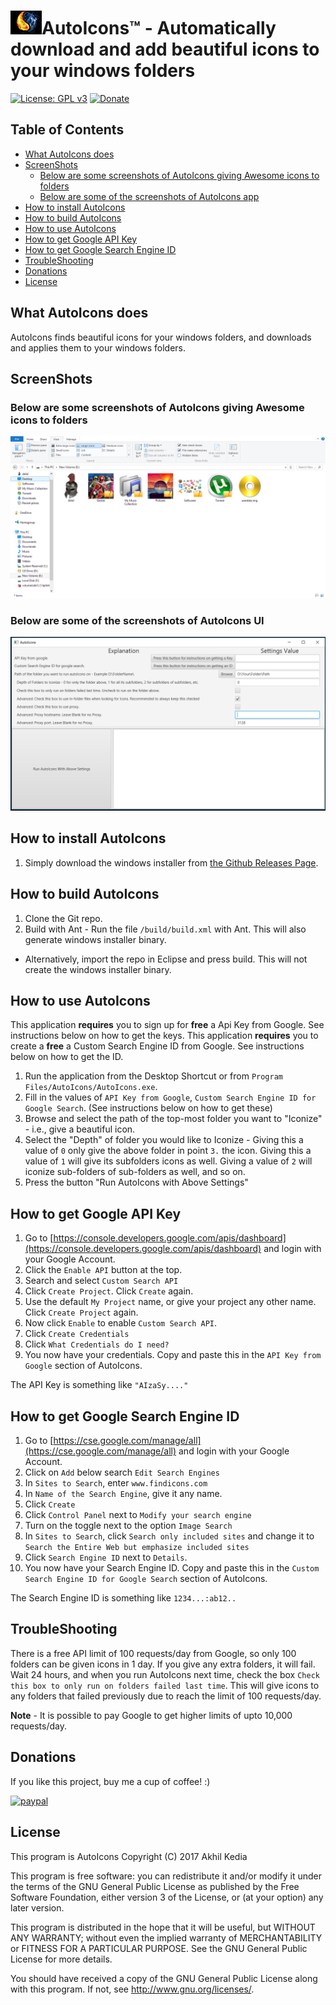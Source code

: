 # ![AutoIcons](https://raw.githubusercontent.com/akhilkedia/AutoIcons/master/build/package/windows/AutoIcons-setup-icon.bmp)AutoIcons™ - Automatically download and add beautiful icons to your windows folders

[![License: GPL v3](https://img.shields.io/badge/License-GPL%20v3-green.svg)](http://www.gnu.org/licenses/gpl-3.0) [![Donate](https://img.shields.io/badge/Donate-PayPal-blue.svg)](https://www.paypal.com/cgi-bin/webscr?cmd=_s-xclick&hosted_button_id=UY6TVJXST724J)

## Table of Contents

 * [What AutoIcons does](#what-autoicons-does)
 * [ScreenShots](#screenshots)
   + [Below are some screenshots of AutoIcons giving Awesome icons to folders](#below-are-some-screenshots-of-autoicons-giving-awesome-icons-to-folders)
   + [Below are some of the screenshots of AutoIcons app](#below-are-some-of-the-screenshots-of-autoicons-ui)
 * [How to install AutoIcons](#how-to-install-autoicons)
 * [How to build AutoIcons](#how-to-build-autoicons)
 * [How to use AutoIcons](#how-to-use-autoicons)
 * [How to get Google API Key](#how-to-get-google-api-key)
 * [How to get Google Search Engine ID](#how-to-get-google-search-engine-id)
 * [TroubleShooting](#troubleshooting)
 * [Donations](#donations)
 * [License](#license)
 
## What AutoIcons does

AutoIcons finds beautiful icons for your windows folders, and downloads and applies them to your windows folders.

## ScreenShots

### Below are some screenshots of AutoIcons giving Awesome icons to folders

![](https://github.com/akhilkedia/AutoIcons/raw/master/ScreenShots/AutoIcons_Screnshot.PNG)

### Below are some of the screenshots of AutoIcons UI

![](https://github.com/akhilkedia/AutoIcons/raw/master/ScreenShots/AutoIcons_UI.png)


## How to install AutoIcons

1. Simply download the windows installer from [the Github Releases Page](https://github.com/akhilkedia/AutoIcons/releases).

## How to build AutoIcons

1. Clone the Git repo.
2. Build with Ant - Run the file `/build/build.xml` with Ant. This will also generate windows installer binary.
  * Alternatively, import the repo in Eclipse and press build. This will not create the windows installer binary.

## How to use AutoIcons

This application **requires** you to sign up for **free** a Api Key from Google. See instructions below on how to get the keys.
This application **requires** you to create a **free** a Custom Search Engine ID from Google. See instructions below on how to get the ID.

1. Run the application from the Desktop Shortcut or from `Program Files/AutoIcons/AutoIcons.exe`.
2. Fill in the values of `API Key from Google`, `Custom Search Engine ID for Google Search`. (See instructions below on how to get these)
3. Browse and select the path of the top-most folder you want to "Iconize" - i.e., give a beautiful icon.
4. Select the "Depth" of folder you would like to Iconize - Giving this a value of `0` only give the above folder in point `3.` the icon.
  Giving this a value of `1` will give its subfolders icons as well. Giving a value of `2` will iconize sub-folders of sub-folders as well, and so on.
5. Press the button "Run AutoIcons with Above Settings"


## How to get Google API Key

1. Go to [https://console.developers.google.com/apis/dashboard](https://console.developers.google.com/apis/dashboard) and login with your Google Account.
2. Click the `Enable API` button at the top.
3. Search and select `Custom Search API`
4. Click `Create Project`. Click `Create` again.
5. Use the default `My Project` name, or give your project any other name. Click `Create Project` again.
6. Now click `Enable` to enable `Custom Search API`.
7. Click `Create Credentials`
8. Click `What Credentials do I need?`
9. You now have your credentials. Copy and paste this in the `API Key from Google` section of AutoIcons.
  
The API Key is something like `"AIzaSy...."`

## How to get Google Search Engine ID

1. Go to [https://cse.google.com/manage/all](https://cse.google.com/manage/all) and login with your Google Account.
2. Click on `Add` below search `Edit Search Engines`
3. In `Sites to Search`, enter `www.findicons.com`
4. In `Name of the Search Engine`, give it any name.
5. Click `Create`
6. Click `Control Panel` next to `Modify your search engine`
7. Turn on the toggle next to the option `Image Search`
8. In `Sites to Search`, click `Search only included sites` and change it to `Search the Entire Web but emphasize included sites`
9. Click `Search Engine ID` next to `Details`.
10. You now have your Search Engine ID. Copy and paste this in the `Custom Search Engine ID for Google Search` section of AutoIcons.

The Search Engine ID is something like `1234...:ab12..`

## TroubleShooting

There is a free API limit of 100 requests/day from Google, so only 100 folders can be given icons in 1 day. If you give any extra folders, it will fail.
Wait 24 hours, and when you run AutoIcons next time, check the box `Check this box to only run on folders failed last time`.
This will give icons to any folders that failed previously due to reach the limit of 100 requests/day.

**Note** - It is possible to pay Google to get higher limits of upto 10,000 requests/day.

## Donations
If you like this project, buy me a cup of coffee! :) 

[![paypal](https://www.paypalobjects.com/en_US/i/btn/btn_donateCC_LG.gif)](https://www.paypal.com/cgi-bin/webscr?cmd=_s-xclick&hosted_button_id=UY6TVJXST724J)

## License

This program is AutoIcons
Copyright (C) 2017  Akhil Kedia

This program is free software: you can redistribute it and/or modify it under the terms of the GNU General Public License as published by the Free Software Foundation, either version 3 of the License, or (at your option) any later version.

This program is distributed in the hope that it will be useful, but WITHOUT ANY WARRANTY; without even the implied warranty of MERCHANTABILITY or FITNESS FOR A PARTICULAR PURPOSE. See the GNU General Public License for more details.

You should have received a copy of the GNU General Public License along with this program. If not, see <http://www.gnu.org/licenses/>.
